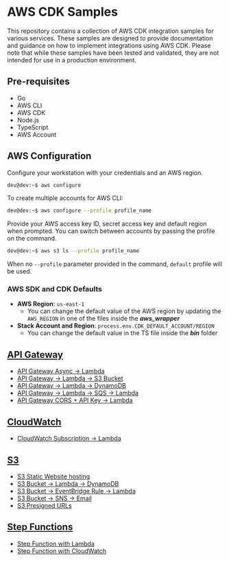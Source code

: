 # AWS CDK Samples

This repository contains a collection of AWS CDK integration samples for various services. These samples are designed to provide documentation and guidance on how to implement integrations using AWS CDK. Please note that while these samples have been tested and validated, they are not intended for use in a production environment.

## Pre-requisites
* Go
* AWS CLI
* AWS CDK
* Node.js
* TypeScript
* AWS Account

## AWS Configuration
Configure your workstation with your credentials and an AWS region.
```bash
dev@dev:~$ aws configure
```

To create multiple accounts for AWS CLI:
```bash
dev@dev:~$ aws configure --profile profile_name
```

Provide your AWS access key ID, secret access key and default region when prompted. You can switch between accounts by passing the profile on the command.
```bash
dev@dev:~$ aws s3 ls --profile profile_name
```

When no `--profile` parameter provided in the command, `default` profile will be used.

### AWS SDK and CDK Defaults
* **AWS Region**: `us-east-1`
  * You can change the default value of the AWS region by updating the `AWS_REGION` in one of the files inside the ***aws_wrapper***
* **Stack Account and Region**: `process.env.CDK_DEFAULT_ACCOUNT/REGION`
  * You can change the default value in the TS file inside the ***bin*** folder

## [API Gateway](api-gateway/)
* [API Gateway Async → Lambda](api-gateway/api-gateway-async-lambda/README.md)
* [API Gateway → Lambda → S3 Bucket](api-gateway/api-gateway-lambda-s3/README.md)
* [API Gateway → Lambda → DynamoDB](api-gateway/api-gateway-lambda-dynamodb/README.md)
* [API Gateway → Lambda → SQS → Lambda](api-gateway/api-gateway-lambda-sqs/README.md)
* [API Gateway CORS + API Key → Lambda](api-gateway/api-gateway-cors-lambda/README.md)

## [CloudWatch](cloudwatch/)
* [CloudWatch Subscription → Lambda](cloudwatch/cloudwatch-subscription-lambda/README.md)

## [S3](s3/)
* [S3 Static Website hosting](s3/s3-website/README.md)
* [S3 Bucket → Lambda → DynamoDB](s3/s3-lambda-dynamodb/README.md)
* [S3 Bucket → EventBridge Rule → Lambda](s3/s3-eventbridge-lambda/README.md)
* [S3 Bucket → SNS → Email](s3/s3-sns/README.md)
* [S3 Presigned URLs](s3/s3-presigned-urls/README.md)

## [Step Functions](step-functions/)
* [Step Function with Lambda](step-functions/step-functions-lambda/README.md)
* [Step Function with CloudWatch](step-functions/step-functions-cloudwatch/README.md)